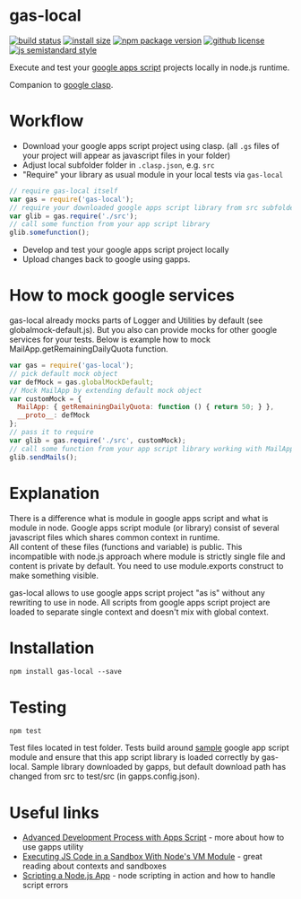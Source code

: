 # gas-local

[![build status](https://badgen.net/travis/mzagorny/gas-local/master)](https://travis-ci.com/mzagorny/gas-local) [![install size](https://badgen.net/packagephobia/install/gas-local)](https://packagephobia.now.sh/result?p=gas-local) [![npm package version](https://badgen.net/npm/v/gas-local)](https://npm.im/gas-local) [![github license](https://badgen.net/github/license/mzagorny/gas-local)](https://github.com/mzagorny/gas-local/blob/master/LICENSE) [![js semistandard style](https://badgen.net/badge/code%20style/semistandard/pink)](https://github.com/Flet/semistandard)

Execute and test your [google apps script](https://developers.google.com/apps-script/) projects locally in node.js runtime.

Companion to [google clasp](https://developers.google.com/apps-script/guides/clasp).

# Workflow

- Download your google apps script project using clasp. 
(all `.gs` files of your project will appear as javascript files in your folder)
- Adjust local subfolder folder in `.clasp.json`, e.g. `src`
- "Require" your library as usual module in your local tests via `gas-local`
```javascript
// require gas-local itself
var gas = require('gas-local');
// require your downloaded google apps script library from src subfolder as normal module   
var glib = gas.require('./src');
// call some function from your app script library 
glib.somefunction();
```
- Develop and test your google apps script project locally
- Upload changes back to google using gapps. 

# How to mock google services
gas-local already mocks parts of Logger and Utilities by default (see globalmock-default.js).
But you also can provide mocks for other google services for your tests. 
Below is example how to mock MailApp.getRemainingDailyQuota function.  

```javascript
var gas = require('gas-local');
// pick default mock object
var defMock = gas.globalMockDefault;
// Mock MailApp by extending default mock object
var customMock = { 
  MailApp: { getRemainingDailyQuota: function () { return 50; } },
  __proto__: defMock 
};
// pass it to require
var glib = gas.require('./src', customMock);
// call some function from your app script library working with MailApp 
glib.sendMails();
```

# Explanation

There is a difference what is module in google apps script and what is module in node. 
Google apps script module (or library) consist of several javascript files which shares common context in runtime.  
All content of these files (functions and variable) is public. This incompatible with node.js approach where module is strictly single file and content is private by default. You need to use module.exports construct to make something visible.

gas-local allows to use google apps script project "as is" without any rewriting to use in node. All scripts from google apps script project are loaded to separate single context and doesn't mix with global context.

# Installation
```
npm install gas-local --save
```

# Testing
```
npm test
```

Test files located in test folder. Tests build around [sample](https://script.google.com/d/1rbgTsrQ2tYUWtKsc6rwke2OMbs2ElmAhi86uf38YM_efLUIRU2MjWSFq/edit?usp=sharing) google app script module and ensure that this app script library is loaded correctly by gas-local.
Sample library downloaded by gapps, but default download path has changed from src to test/src (in gapps.config.json).

# Useful links

- [Advanced Development Process with Apps Script](http://googleappsdeveloper.blogspot.ru/2015/12/advanced-development-process-with-apps.html) - more about how to use gapps utility 
- [Executing JS Code in a Sandbox With Node's VM Module](https://60devs.com/executing-js-code-with-nodes-vm-module.html) - great reading about contexts and sandboxes
- [Scripting a Node.js App](http://www.hacksparrow.com/scripting-a-node-js-app.html) - node scripting in action and how to handle script errors 
